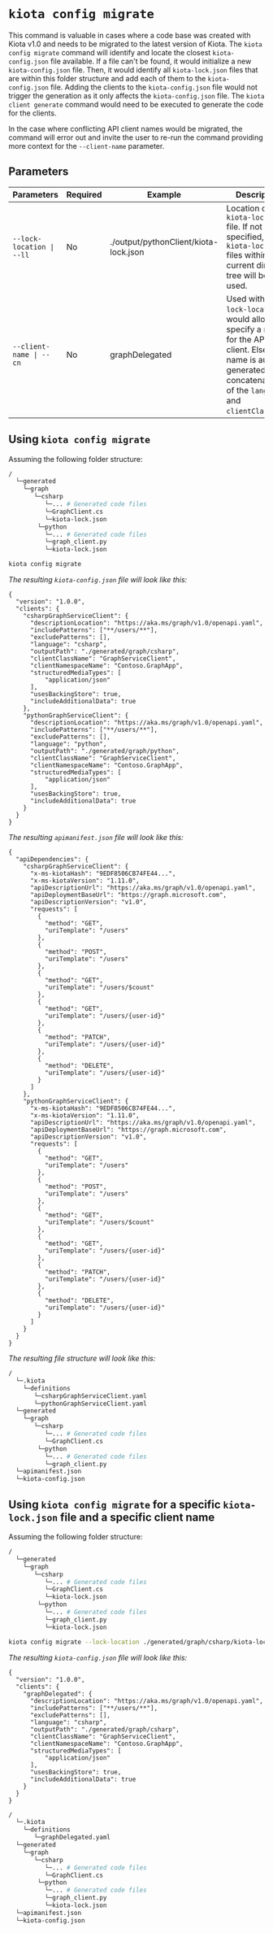 #  `kiota config migrate`

This command is valuable in cases where a code base was created with Kiota v1.0 and needs to be migrated to the latest version of Kiota. The `kiota config migrate` command will identify and locate the closest `kiota-config.json` file available. If a file can't be found, it would initialize a new `kiota-config.json` file. Then, it would identify all `kiota-lock.json` files that are within this folder structure and add each of them to the `kiota-config.json` file. Adding the clients to the `kiota-config.json` file would not trigger the generation as it only affects the `kiota-config.json` file. The `kiota client generate` command would need to be executed to generate the code for the clients.

In the case where conflicting API client names would be migrated, the command will error out and invite the user to re-run the command providing more context for the `--client-name` parameter.

## Parameters

| Parameters | Required | Example | Description |
| -- | -- | -- | -- |
| `--lock-location \| --ll` | No | ./output/pythonClient/kiota-lock.json | Location of the `kiota-lock.json` file. If not specified, all `kiota-lock.json` files within in the current directory tree will be used. |
| `--client-name \| --cn` | No | graphDelegated | Used with `--lock-location`, it would allow to specify a name for the API client. Else, name is auto-generated as a concatenation of the `language` and `clientClassName`. |

## Using `kiota config migrate`

Assuming the following folder structure:
```bash
/
  └─generated
    └─graph
       └─csharp
          └─... # Generated code files
          └─GraphClient.cs
          └─kiota-lock.json
        └─python
          └─... # Generated code files
          └─graph_client.py
          └─kiota-lock.json
```

```bash
kiota config migrate
```

_The resulting `kiota-config.json` file will look like this:_

```jsonc
{
  "version": "1.0.0",
  "clients": {
    "csharpGraphServiceClient": {
      "descriptionLocation": "https://aka.ms/graph/v1.0/openapi.yaml",
      "includePatterns": ["**/users/**"],
      "excludePatterns": [],
      "language": "csharp",
      "outputPath": "./generated/graph/csharp",
      "clientClassName": "GraphServiceClient",
      "clientNamespaceName": "Contoso.GraphApp",
      "structuredMediaTypes": [
          "application/json"
      ],
      "usesBackingStore": true,
      "includeAdditionalData": true
    },
    "pythonGraphServiceClient": {
      "descriptionLocation": "https://aka.ms/graph/v1.0/openapi.yaml",
      "includePatterns": ["**/users/**"],
      "excludePatterns": [],
      "language": "python",
      "outputPath": "./generated/graph/python",
      "clientClassName": "GraphServiceClient",
      "clientNamespaceName": "Contoso.GraphApp",
      "structuredMediaTypes": [
          "application/json"
      ],
      "usesBackingStore": true,
      "includeAdditionalData": true
    }
  }
}
```

_The resulting `apimanifest.json` file will look like this:_

```jsonc
{
  "apiDependencies": {
    "csharpGraphServiceClient": {
      "x-ms-kiotaHash": "9EDF8506CB74FE44...",
      "x-ms-kiotaVersion": "1.11.0",
      "apiDescriptionUrl": "https://aka.ms/graph/v1.0/openapi.yaml",
      "apiDeploymentBaseUrl": "https://graph.microsoft.com",
      "apiDescriptionVersion": "v1.0",
      "requests": [
        {
          "method": "GET",
          "uriTemplate": "/users"
        },
        {
          "method": "POST",
          "uriTemplate": "/users"
        },
        {
          "method": "GET",
          "uriTemplate": "/users/$count"
        },
        {
          "method": "GET",
          "uriTemplate": "/users/{user-id}"
        },
        {
          "method": "PATCH",
          "uriTemplate": "/users/{user-id}"
        },
        {
          "method": "DELETE",
          "uriTemplate": "/users/{user-id}"
        }
      ]
    },
    "pythonGraphServiceClient": {
      "x-ms-kiotaHash": "9EDF8506CB74FE44...",
      "x-ms-kiotaVersion": "1.11.0",
      "apiDescriptionUrl": "https://aka.ms/graph/v1.0/openapi.yaml",
      "apiDeploymentBaseUrl": "https://graph.microsoft.com",
      "apiDescriptionVersion": "v1.0",
      "requests": [
        {
          "method": "GET",
          "uriTemplate": "/users"
        },
        {
          "method": "POST",
          "uriTemplate": "/users"
        },
        {
          "method": "GET",
          "uriTemplate": "/users/$count"
        },
        {
          "method": "GET",
          "uriTemplate": "/users/{user-id}"
        },
        {
          "method": "PATCH",
          "uriTemplate": "/users/{user-id}"
        },
        {
          "method": "DELETE",
          "uriTemplate": "/users/{user-id}"
        }
      ]
    }
  }
}
```

_The resulting file structure will look like this:_

```bash
/
  └─.kiota
    └─definitions
       └─csharpGraphServiceClient.yaml
       └─pythonGraphServiceClient.yaml
  └─generated
    └─graph
       └─csharp
          └─... # Generated code files
          └─GraphClient.cs
        └─python
          └─... # Generated code files
          └─graph_client.py       
  └─apimanifest.json
  └─kiota-config.json 
```

## Using `kiota config migrate` for a specific `kiota-lock.json` file and a specific client name

Assuming the following folder structure:
```bash
/
  └─generated
    └─graph
       └─csharp
          └─... # Generated code files
          └─GraphClient.cs
          └─kiota-lock.json
        └─python
          └─... # Generated code files
          └─graph_client.py
          └─kiota-lock.json
```

```bash
kiota config migrate --lock-location ./generated/graph/csharp/kiota-lock.json --client-name graphDelegated
```

_The resulting `kiota-config.json` file will look like this:_

```jsonc
{
  "version": "1.0.0",
  "clients": {
    "graphDelegated": {
      "descriptionLocation": "https://aka.ms/graph/v1.0/openapi.yaml",
      "includePatterns": ["**/users/**"],
      "excludePatterns": [],
      "language": "csharp",
      "outputPath": "./generated/graph/csharp",
      "clientClassName": "GraphServiceClient",
      "clientNamespaceName": "Contoso.GraphApp",
      "structuredMediaTypes": [
          "application/json"
      ],
      "usesBackingStore": true,
      "includeAdditionalData": true
    }
  }
}
```


```bash
/
  └─.kiota
    └─definitions
       └─graphDelegated.yaml
  └─generated
    └─graph
       └─csharp
          └─... # Generated code files
          └─GraphClient.cs
        └─python
          └─... # Generated code files
          └─graph_client.py   
          └─kiota-lock.json    
  └─apimanifest.json
  └─kiota-config.json 
```